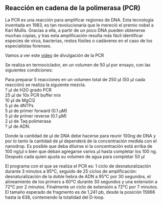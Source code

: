 ## Reacción en cadena de la polimerasa (PCR)   
  
La PCR es una reacción para amplificar regiones de DNA. Esta tecnología inventada en 1983, es tan revolucionaria que le mereció el premio nobel a Kari Mullis. Gracias a ella, a partir de un poco DNA pueden obtenerse muchas copias, y tras esta amplificación resulta más fácil identificar especies de virus, bacterias, restos fósiles o cadáveres en el caso de los especialistas forenses.  
  
Vamos a ver este [video](https://www.youtube.com/watch?v=TalHTjA5gKU) de divulgación de la PCR   

Se realiza en termociclador, en un volumen de 50 µl por ensayo, con las siguientes condiciones: 

Para preparar 5 reacciones en un volumen total de 250 µl (50 µl cada reacción) se realiza la siguiente mezcla.  
? µl de H2O grado PCR   
25 µl de 10x PCR buffer mix   
10 µl de MgCl2   
5 µl de dNTPs   
5 µl de primer forward  (0.1 µM)   
5 µl de primer reverse (0.1 µM)  
2 µl de Taq polimerasa  
? µl de ADN.  

Donde la cantidad de µl de DNA debe hacerse para reunir 100ng de DNA y por lo tanto la cantidad de µl dependerá de la concentración medida con el nanodrop.  Es posible que deba diluirse si la concentración está arriba de 100 ng/µl o bien que deban agregarse varios µl hasta completar los 100 ng. 
Después cada quien ajusta su volumen de agua para completar 50 µl  

El programa con el que se realiza el PCR es: 1 ciclo de desnaturalización durante 3 minutos a 95°C, seguido de 25 ciclos de amplificación: desnaturalización de la doble hebra de ADN a 95°C por 30 segundos, el alineamiento de los primers a 60°C durante 30 segundos y una extensión a 72°C por 2 minutos. Finalmente un ciclo de extensión a 72°C por 7 minutos. El tamaño esperado de fragmento es de 1,241 pb, desde la posición 15966 hasta la 638, conteniendo la totalidad del D-loop.   


